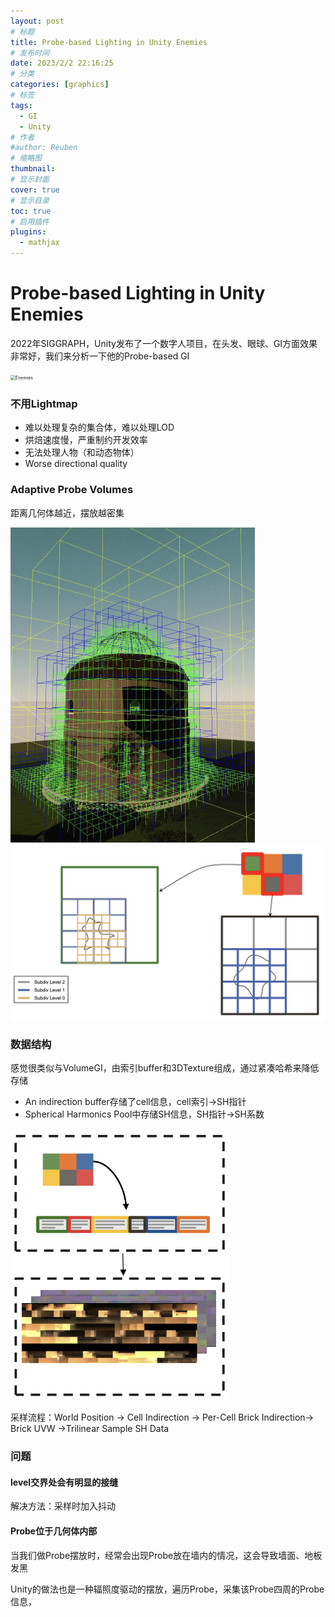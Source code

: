 ```yaml
---
layout: post
# 标题
title: Probe-based Lighting in Unity Enemies 
# 发布时间
date: 2023/2/2 22:16:25  
# 分类
categories: [graphics] 
# 标签
tags:
  - GI
  - Unity
# 作者
#author: Reuben
# 缩略图
thumbnail: 
# 显示封面
cover: true
# 显示目录
toc: true
# 启用插件
plugins:
  - mathjax
---
```


# Probe-based Lighting in Unity Enemies

2022年SIGGRAPH，Unity发布了一个数字人项目，在头发、眼球、GI方面效果非常好，我们来分析一下他的Probe-based GI

<img src="../../images/Enemies.png" alt="Enemies" style="zoom:50%;" />

### 不用Lightmap

- 难以处理复杂的集合体，难以处理LOD
- 烘焙速度慢，严重制约开发效率
- 无法处理人物（和动态物体）
- Worse directional quality

### Adaptive Probe Volumes

距离几何体越近，摆放越密集

<img src="../../images/adaptive.png" alt="adaptive" style="zoom:50%;" />

<img src="../../images/cell.png" alt="cell" style="zoom:50%;" />

### 数据结构

感觉很类似与VolumeGI，由索引buffer和3DTexture组成，通过紧凑哈希来降低存储

- An indirection buffer存储了cell信息，cell索引→SH指针
- Spherical Harmonics Pool中存储SH信息，SH指针→SH系数

<img src="../../images/IndirectionBuffer.png" alt="IndirectionBuffer" style="zoom:50%;" />

采样流程：World Position → Cell Indirection → Per-Cell Brick Indirection→ Brick UVW →Trilinear Sample SH Data

### 问题

#### level交界处会有明显的接缝

解决方法：采样时加入抖动

#### Probe位于几何体内部

当我们做Probe摆放时，经常会出现Probe放在墙内的情况，这会导致墙面、地板发黑

Unity的做法也是一种辐照度驱动的摆放，遍历Probe，采集该Probe四周的Probe信息，




















